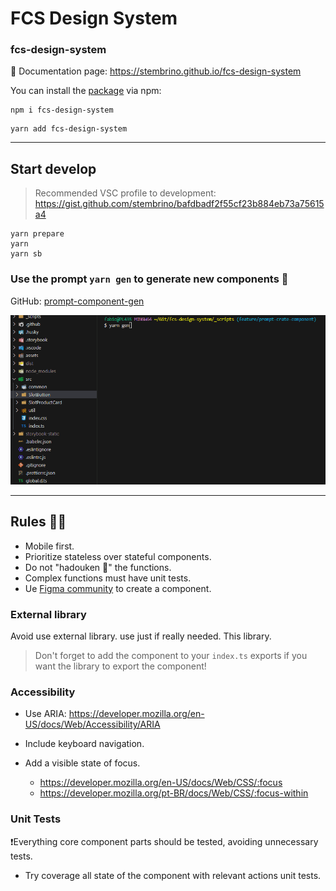 # FCS Design System
### fcs-design-system

🔗 Documentation page: https://stembrino.github.io/fcs-design-system

You can install the [package](https://www.npmjs.com/package/fcs-design-system) via npm:

```console
npm i fcs-design-system
```
```console
yarn add fcs-design-system
```

---
## Start develop
> Recommended VSC profile to development: https://gist.github.com/stembrino/bafdbadf2f55cf23b884eb73a75615a4

```console
yarn prepare
yarn
yarn sb
```

### Use the prompt `yarn gen` to generate new components 🤖
GitHub: [prompt-component-gen](https://github.com/stembrino/prompt-component-gen)

![gif component generator](https://github.com/stembrino/prompt-component-gen/blob/master/public/sample-script.gif?raw=true)

---
## Rules 👩‍⚖️
- Mobile first.
- Prioritize stateless over stateful components.
- Do not "hadouken 🥦" the functions.
- Complex functions must have unit tests.
- Ue [Figma community](https://www.figma.com/community/) to create a component.

### External library
Avoid use external library. use just if really needed. This library.

> Don't forget to add the component to your `index.ts` exports if you want the library to export the component!

### Accessibility
- Use ARIA: https://developer.mozilla.org/en-US/docs/Web/Accessibility/ARIA

- Include keyboard navigation.
- Add a visible state of focus.
  - https://developer.mozilla.org/en-US/docs/Web/CSS/:focus
  - https://developer.mozilla.org/pt-BR/docs/Web/CSS/:focus-within

### Unit Tests
❗Everything core component parts should be tested, avoiding unnecessary tests.

- Try coverage all state of the component with relevant actions unit tests.
